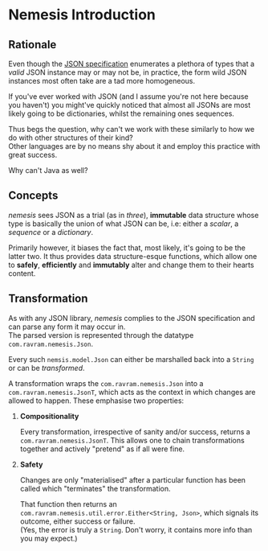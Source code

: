 # Nemesis Introduction

## Rationale
Even though the [JSON specification](https://tools.ietf.org/html/rfc7159) enumerates a plethora of types that a _valid_ JSON instance 
may or may not be, in practice, the form wild JSON instances most often take are a tad more homogeneous. 

If you've ever worked with JSON (and I assume you're not here because you haven't) you might've quickly noticed that almost all JSONs 
are most likely going to be dictionaries, whilst the remaining ones sequences.

Thus begs the question, why can't we work with these similarly to how we do with other structures of their kind?  
Other languages are by no means shy about it and employ this practice with great success.

Why can't Java as well?

## Concepts

_nemesis_ sees JSON as a trial (as in _three_), **immutable** data structure whose type is basically the union of what JSON can be,
i.e: either a _scalar_, a _sequence_ or a _dictionary_.

Primarily however, it biases the fact that, most likely, it's going to be the latter two.
It thus provides data structure-esque functions, which allow one to **safely**, **efficiently** and **immutably** alter and change them to their hearts content.

## Transformation
As with any JSON library, _nemesis_ complies to the JSON specification and can parse any form it may occur in.  
The parsed version is represented through the datatype `com.ravram.nemesis.Json`.

Every such `nemsis.model.Json` can either be marshalled back into a `String` or can be _transformed_. 

A transformation wraps the `com.ravram.nemesis.Json` into a `com.ravram.nemesis.JsonT`, which acts as the context in which
changes are allowed to happen. These emphasise two properties:

1. **Compositionality**
   
   Every transformation, irrespective of sanity and/or success, returns a `com.ravram.nemesis.JsonT`.
   This allows one to chain transformations together and actively "pretend" as if all were fine.

2. **Safety**
    
    Changes are only "materialised" after a particular function has been called which "terminates" the transformation. 
    
    That function then returns an `com.ravram.nemesis.util.error.Either<String, Json>`, which signals its outcome, either success or failure.\
    (Yes, the error is truly a `String`. Don't worry, it contains more info than you may expect.)
